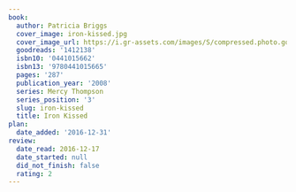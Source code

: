 ```yaml
---
book:
  author: Patricia Briggs
  cover_image: iron-kissed.jpg
  cover_image_url: https://i.gr-assets.com/images/S/compressed.photo.goodreads.com/books/1358229529l/1412138._SX98_.jpg
  goodreads: '1412138'
  isbn10: '0441015662'
  isbn13: '9780441015665'
  pages: '287'
  publication_year: '2008'
  series: Mercy Thompson
  series_position: '3'
  slug: iron-kissed
  title: Iron Kissed
plan:
  date_added: '2016-12-31'
review:
  date_read: 2016-12-17
  date_started: null
  did_not_finish: false
  rating: 2
---
```

